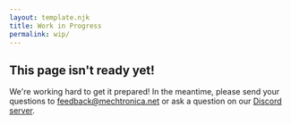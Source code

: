 ```yaml
---
layout: template.njk
title: Work in Progress
permalink: wip/
---
```


## This page isn't ready yet!
We're working hard to get it prepared! In the meantime, please send your questions to [feedback@mechtronica.net](mailto:feedback@mechtronica.net) or ask a question on our [Discord server](https://discord.gg/VPzzYHqxFy).